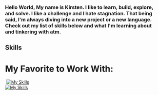 ### Hello World, My name is Kirsten. I like to learn, build, explore, and solve. I like a challenge and I hate stagnation. That being said, I'm always diving into a new project or a new language. Check out my list of skills below and what I'm learning about and tinkering with atm. 


## Skills
# My Favorite to Work With:
​
[![My Skills](https://skillicons.dev/icons?i=aws,codepen,css,dynamodb,figma,git,html,js,jquery,materialui,mongodb,netlify,nextjs,php,react,sass,ts,vercel,vscode,wordpress&theme=dark)](https://skillicons.dev)  
[![My Skills](https://skillicons.dev/icons?i=php,nodejs,react,graphql,stackoverflow&theme=dark)](https://skillicons.dev)
​

<!--
## Learning
![Unity](https://img.shields.io/badge/unity-%23000000.svg?style=for-the-badge&logo=unity&logoColor=white)
​
<details>
  <summary>GitHub Stats ⚡</summary>
  
  ###
  ![GitHub stats](https://github-readme-stats.vercel.app/api?username=Christian-Garrison&count_private=true&theme=dracula)
</details>
​


**KirstenDarling/KirstenDarling** is a ✨ _special_ ✨ repository because its `README.md` (this file) appears on your GitHub profile.

Here are some ideas to get you started:

- 🔭 I’m currently working on ...
- 🌱 I’m currently learning ...
- 👯 I’m looking to collaborate on ...
- 🤔 I’m looking for help with ...
- 💬 Ask me about ...
- 📫 How to reach me: ...
- 😄 Pronouns: ...
- ⚡ Fun fact: ...
-->
